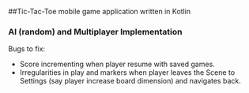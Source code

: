 ##Tic-Tac-Toe mobile game application written in Kotlin
### AI (random) and Multiplayer Implementation

Bugs to fix:
- Score incrementing when player resume with saved games.
- Irregularities in play and markers when player leaves the Scene to Settings (say player increase board dimension)
  and navigates back.
